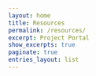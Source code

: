 ```yaml
---
layout: home
title: Resources
permalink: /resources/
excerpt: Project Portal
show_excerpts: true
paginate: true
entries_layout: list
---
```

